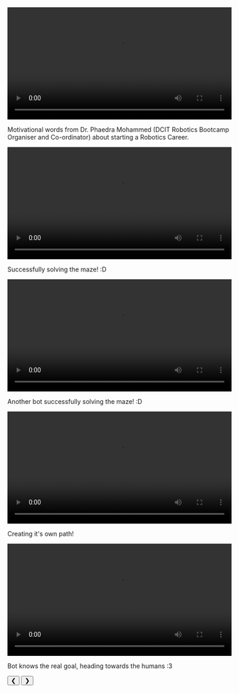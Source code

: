 <div markdown="0">
    <div class="slideshow-container">
        <div class="mySlides_vid">
            <video style="width:100%" loading="lazy" controls>
                <source src="/images/projects/dcit_bootcamp/videos/phaedra_motivation.mp4" type="video/mp4">
                Your browser does not support the video tag.
            </video>
            <p class="caption-container">Motivational words from Dr. Phaedra Mohammed (DCIT Robotics Bootcamp Organiser and Co-ordinator) about starting a Robotics Career.</p>
        </div>
        <div class="mySlides_vid">
            <video style="width:100%" loading="lazy" controls>
                <source src="/images/projects/dcit_bootcamp/videos/maze_success.mp4" type="video/mp4">
                Your browser does not support the video tag.
            </video>
            <p class="caption-container">Successfully solving the maze! :D</p>
        </div>
        <div class="mySlides_vid">
            <video style="width:100%" loading="lazy" controls>
                <source src="/images/projects/dcit_bootcamp/videos/maze_success2.mp4" type="video/mp4">
                Your browser does not support the video tag.
            </video>
            <p class="caption-container">Another bot successfully solving the maze! :D</p>
        </div>
        <div class="mySlides_vid">
            <video style="width:100%" loading="lazy" controls>
                <source src="/images/projects/dcit_bootcamp/videos/creating_path.mp4" type="video/mp4">
                Your browser does not support the video tag.
            </video>
            <p class="caption-container">Creating it's own path!</p>
        </div>
        <div class="mySlides_vid">
            <video style="width:100%" loading="lazy" controls>
                <source src="/images/projects/dcit_bootcamp/videos/bot_humans.mp4" type="video/mp4">
                Your browser does not support the video tag.
            </video>
            <p class="caption-container">Bot knows the real goal, heading towards the humans :3</p>
        </div>
        <button class="prev_vid" onclick="plusDivs(-1)">&#10094;</button>
        <button class="next_vid" onclick="plusDivs(1)">&#10095;</button>
    </div>
</div>

<script>
var slideIndex = 1;
showDivs(slideIndex);

function plusDivs(n) {
  showDivs(slideIndex += n);
}

function showDivs(n) {
  var i;
  var x = document.getElementsByClassName("mySlides_vid");
  if (n > x.length) {slideIndex = 1}
  if (n < 1) {slideIndex = x.length}
  for (i = 0; i < x.length; i++) {
    x[i].style.display = "none";  
  }
  x[slideIndex-1].style.display = "block";  
}

</script>
